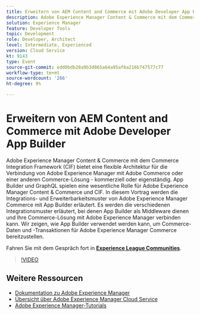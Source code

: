 ```yaml
---
title: Erweitern von AEM Content and Commerce mit Adobe Developer App Builder
description: Adobe Experience Manager Content & Commerce mit dem Commerce Integration Framework (CIF) bietet eine flexible Architektur für die Verbindung von Adobe Experience Manager mit Adobe Commerce oder einer anderen Commerce-Lösung - kommerziell oder eigenständig. App Builder und GraphQL spielen eine wesentliche Rolle für Adobe Experience Manager Content & Commerce und CIF. In diesem Vortrag werden die Integrations- und Erweiterbarkeitsmuster von Adobe Experience Manager Commerce mit App Builder erläutert. Es werden die verschiedenen Integrationsmuster erläutert, bei denen App Builder als Middleware dienen und Ihre Commerce-Lösung mit Adobe Experience Manager verbinden kann. Wir zeigen, wie App Builder verwendet werden kann, um Commerce-Daten und -Transaktionen für Adobe Experience Manager Commerce bereitzustellen.
solution: Experience Manager
feature: Developer Tools
topic: Development
role: Developer, Architect
level: Intermediate, Experienced
version: Cloud Service
kt: 9143
type: Event
source-git-commit: edd0bdb28a9b3d065a64a95af6a216b747577c77
workflow-type: tm+mt
source-wordcount: '266'
ht-degree: 9%

---
```


# Erweitern von AEM Content and Commerce mit Adobe Developer App Builder

Adobe Experience Manager Content &amp; Commerce mit dem Commerce Integration Framework (CIF) bietet eine flexible Architektur für die Verbindung von Adobe Experience Manager mit Adobe Commerce oder einer anderen Commerce-Lösung - kommerziell oder eigenständig. App Builder und GraphQL spielen eine wesentliche Rolle für Adobe Experience Manager Content &amp; Commerce und CIF. In diesem Vortrag werden die Integrations- und Erweiterbarkeitsmuster von Adobe Experience Manager Commerce mit App Builder erläutert. Es werden die verschiedenen Integrationsmuster erläutert, bei denen App Builder als Middleware dienen und Ihre Commerce-Lösung mit Adobe Experience Manager verbinden kann. Wir zeigen, wie App Builder verwendet werden kann, um Commerce-Daten und -Transaktionen für Adobe Experience Manager Commerce bereitzustellen.

Fahren Sie mit dem Gespräch fort in **[Experience League Communities](https://adobe.ly/3om4942)**.

>[!VIDEO](https://video.tv.adobe.com/v/337567/?quality=12&learn=on&hidetitle=true)

## Weitere Ressourcen

- [Dokumentation zu Adobe Experience Manager ](https://experienceleague.adobe.com/docs/experience-manager-cloud-service.html?lang=de)
- [Übersicht über Adobe Experience Manager Cloud Service](https://experienceleague.adobe.com/docs/experience-manager-cloud-service/overview/home.html?lang=de)
- [Adobe Experience Manager-Tutorials](https://experienceleague.adobe.com/docs/experience-manager-tutorials.html?lang=de)
